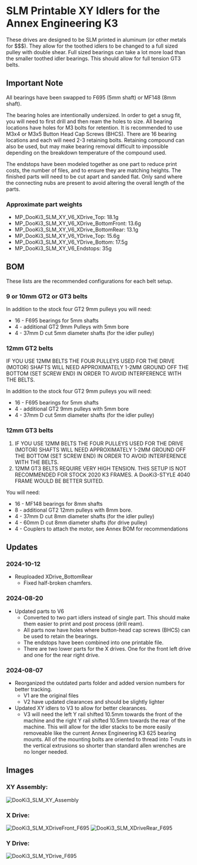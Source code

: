 # SLM Printable XY Idlers for the Annex Engineering K3
These drives are designed to be SLM printed in aluminum (or other metals for $$$).  They allow for the toothed idlers to be changed to a full sized pulley with double shear.  Full sized bearings can take a lot more load than the smaller toothed idler bearings.  This should allow for full tension GT3 belts.

## Important Note

All bearings have been swapped to F695 (5mm shaft) or MF148 (8mm shaft).

The bearing holes are intentionally undersized.  In order to get a snug fit, you will need to first drill and then ream the holes to size.  All bearing locations have holes for M3 bolts for retention.  It is recommended to use M3x4 or M3x5 Button Head Cap Screws (BHCS).  There are 16 bearing locations and each will need 2-3 retaining bolts.  Retaining compound can also be used, but may make bearing removal difficult to impossible depending on the breakdown temperature of the compound used. 

The endstops have been modeled together as one part to reduce print costs, the number of files, and to ensure they are matching heights.  The finished parts will need to be cut apart and sanded flat.  Only sand where the connecting nubs are present to avoid altering the overall length of the parts. 

### Approximate part weights
- MP_DooKi3_SLM_XY_V6_XDrive_Top: 18.1g
- MP_DooKi3_SLM_XY_V6_XDrive_BottomFront: 13.6g
- MP_DooKi3_SLM_XY_V6_XDrive_BottomRear: 13.1g
- MP_DooKi3_SLM_XY_V6_YDrive_Top: 15.6g
- MP_DooKi3_SLM_XY_V6_YDrive_Bottom: 17.5g
- MP_DooKi3_SLM_XY_V6_Endstops: 35g

## BOM
These lists are the recommended configurations for each belt setup.
### 9 or 10mm GT2 or GT3 belts
In addition to the stock four GT2 9mm pulleys you will need:
- 16 - F695 bearings for 5mm shafts
- 4 - additional GT2 9mm Pulleys with 5mm bore
- 4 - 37mm D cut 5mm diameter shafts (for the idler pulley)

### 12mm GT2 belts

IF YOU USE 12MM BELTS THE FOUR PULLEYS USED FOR THE DRIVE (MOTOR) SHAFTS WILL NEED APPROXIMATELY 1-2MM GROUND OFF THE BOTTOM (SET SCREW END) IN ORDER TO AVOID INTERFERENCE WITH THE BELTS.

In addition to the stock four GT2 9mm pulleys you will need:
- 16 - F695 bearings for 5mm shafts
- 4 - additional GT2 9mm pulleys with 5mm bore
- 4 - 37mm D cut 5mm diameter shafts (for the idler pulley)

### 12mm GT3 belts

1. IF YOU USE 12MM BELTS THE FOUR PULLEYS USED FOR THE DRIVE (MOTOR) SHAFTS WILL NEED APPROXIMATELY 1-2MM GROUND OFF THE BOTTOM (SET SCREW END) IN ORDER TO AVOID INTERFERENCE WITH THE BELTS.
2. 12MM GT3 BELTS REQUIRE VERY HIGH TENSION.  THIS SETUP IS NOT RECOMMENDED FOR STOCK 2020 K3 FRAMES.  A DooKi3-STYLE 4040 FRAME WOULD BE BETTER SUITED.

You will need:
- 16 - MF148 bearings for 8mm shafts
- 8 - additional GT2 12mm pulleys with 8mm bore.
- 4 - 37mm D cut 8mm diameter shafts (for the idler pulley)
- 4 - 60mm D cut 8mm diameter shafts (for drive pulley)
- 4 - Couplers to attach the motor, see Annex BOM for recommendations

## Updates
### 2024-10-12
- Reuploaded XDrive_BottomRear
  - Fixed half-broken chamfers.
### 2024-08-20
- Updated parts to V6
  - Converted to two part idlers instead of single part.  This should make them easier to print and post process (drill ream).
  - All parts now have holes where button-head cap screws (BHCS) can be used to retain the bearings.
  - The endstops have been combined into one printable file.
  - There are two lower parts for the X drives. One for the front left drive and one for the rear right drive. 

### 2024-08-07
- Reorganized the outdated parts folder and added version numbers for better tracking.
  - V1 are the original files
  - V2 have updated clearances and should be slightly lighter
- Updated XY idlers to V3 to allow for better clearances.
  - V3 will need the left Y rail shifted 10.5mm towards the front of the machine and the right Y rail shifted 10.5mm towards the rear of the machine.  This will allow for the idler stacks to be more easily removeable like the current Annex Engineering K3 625 bearing mounts.  All of the mounting bolts are oriented to thread into T-nuts in the vertical extrusions so shorter than standard allen wrenches are no longer needed.

## Images
### XY Assembly:
![DooKi3_SLM_XY_Assembly](Images/DooKi3_SLM_XY_Assembly_V6.png)

### X Drive:
![DooKi3_SLM_XDriveFront_F695](Images/DooKi3_SLM_XDriveFront_F695_V6.png)
![DooKi3_SLM_XDriveRear_F695](Images/DooKi3_SLM_XDriveRear_F695_V6.png)

### Y Drive:
![DooKi3_SLM_YDrive_F695](Images/DooKi3_SLM_YDrive_F695_V6.png)


